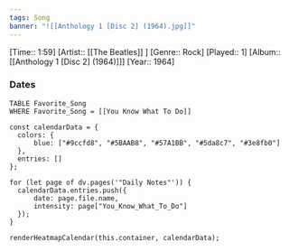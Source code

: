```yaml
---
tags: Song  
banner: "![[Anthology 1 [Disc 2] (1964).jpg]]"
---
```

[Time:: 1:59]
[Artist:: [[The Beatles]] ]
[Genre:: Rock]
[Played:: 1]
[Album:: [[Anthology 1 [Disc 2] (1964)]]]
[Year:: 1964]
### Dates
````dataview
TABLE Favorite_Song
WHERE Favorite_Song = [[You Know What To Do]]
````
  ```dataviewjs
const calendarData = { 
	colors: { 
		blue: ["#9ccfd8", "#5BAAB8", "#57A1BB", "#5da8c7", "#3e8fb0"] 
	}, 
	entries: [] 
}; 

for (let page of dv.pages('"Daily Notes"')) { 
	calendarData.entries.push({ 
		date: page.file.name, 
		intensity: page["You_Know_What_To_Do"]
	}); 
} 

renderHeatmapCalendar(this.container, calendarData);
```
